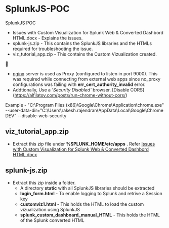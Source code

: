# SplunkJS-POC
SplunkJS POC

* Issues with Custom Visualization for Splunk Web & Converted Dashbord HTML.docx - Explains the issues.
* splunk-js.zip - This contains the SplunkJS libraries and the HTMLs required for troubleshooting the issue.
* viz_tutorial_app.zip - This contains the Custom Vizualization created.

:speech_balloon:
- [nginx](http://nginx.org/en/download.html) server is used as Proxy (configured to listen in port 9000). This was required while connecting from external web apps since no_proxy configurations was failing with **err_cert_authority_invalid** error.
- Addtionally, Use a *'Security Disabled'* browser. [Disable CORS] (https://alfilatov.com/posts/run-chrome-without-cors/)

Example - "C:\Program Files (x86)\Google\Chrome\Application\chrome.exe" --user-data-dir="C:\Users\rakesh.rajendran\AppData\Local\Google\Chrome DEV" --disable-web-security


## viz_tutorial_app.zip 

* Extract this zip file under **%SPLUNK_HOME/etc/apps** . Refer [Issues with Custom Visualization for Splunk Web & Converted Dashbord HTML.docx](https://github.com/rakesh-rajendran/SplunkJS-POC/blob/master/Issues%20with%20Custom%20Visualization%20for%20Splunk%20Web%20%26%20Converted%20Dashbord%20HTML.docx)

## splunk-js.zip
- Extract this zip inside a folder.
  - A directory **static** with all SplunkJS libraries should be extracted
  - **login_form.html** - To enable logging to Splunk and retrive a Session key
  - **customviz1.html** - This holds the HTML to load the custom vizualization using SplunkJS
  - **splunk_custom_dashboard_manual_HTML** - This holds the HTML of the Splunk converted HTML

